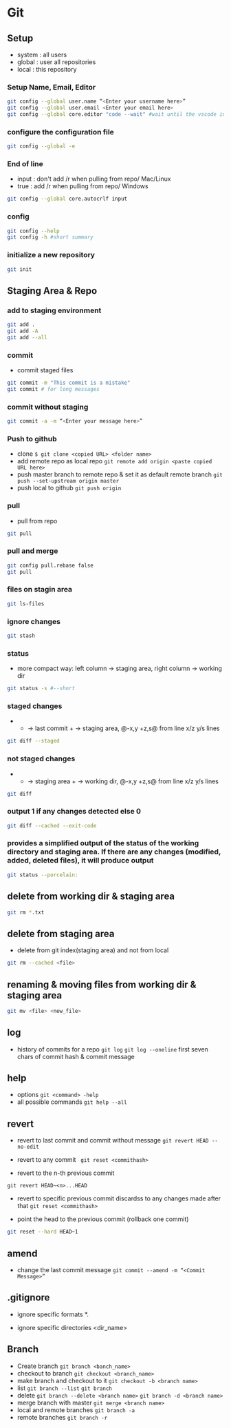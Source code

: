 # Git 
## Setup
- system : all users
- global : user all repositories
- local : this repository
### Setup Name, Email, Editor
```bash
git config --global user.name “<Enter your username here>” 
git config --global user.email <Enter your email here> 
git config --global core.editor "code --wait" #wait until the vscode instance is closed
```
### configure the configuration file
```bash
git config --global -e
```
### End of line
- input : don't add /r when pulling from repo/ Mac/Linux
- true : add /r when pulling from repo/ Windows
```bash
git config --global core.autocrlf input 
```
### config
```bash
git config --help
git config -h #short summary
```

### initialize a new repository
```bash
git init
```
## Staging Area & Repo

### add to staging environment
```bash 
git add .
git add -A
git add --all
```
### commit 
- commit staged files
```bash
git commit -m "This commit is a mistake"
git commit # for long messages 
```
### commit without staging
```bash
git commit -a -m “<Enter your message here>”
```

### Push to github
- clone 
` $ git clone <copied URL> <folder name> `
- add remote repo as local repo
` git remote add origin <paste copied URL here> `
- push master branch to remote repo & set it as default remote branch
` git push --set-upstream origin master `
- push local to github
` git push origin ` 

### pull 
- pull from repo
```bash
git pull
```
### pull and merge
```bash
git config pull.rebase false
git pull
```
### files on stagin area
```bash
git ls-files
```
### ignore changes
```bash
git stash
```

### status
- more compact way: left column -> staging area, right column -> working dir
```bash
git status -s #--short
```

### staged changes
- - -> last commit + -> staging area, @-x,y +z,s@ from line x/z y/s lines
```bash
git diff --staged
```

### not staged changes
- - -> staging area + -> working dir, @-x,y +z,s@ from line x/z y/s lines
```bash
git diff
```

### output 1 if any changes detected else 0
```bash
git diff --cached --exit-code
```

### provides a simplified output of the status of the working directory and staging area. If there are any changes (modified, added, deleted files), it will produce output
```bash
git status --porcelain: 
```

## delete from working dir & staging area
```bash
git rm *.txt
```

## delete from staging area
- delete <file> from git index(staging area) and not from local
```bash
git rm --cached <file>
```

## renaming & moving files from working dir & staging area
```bash
git mv <file> <new_file>
```
## log
- history of commits for a repo
` git log `
` git log --oneline ` first seven chars of commit hash  & commit message

## help
- options
` git <command> -help `
- all possible commands
` git help --all `
## revert
- revert to last commit and commit without message
` git revert HEAD --no-edit `

- revert to any commit 
` git reset <commithash>`

- revert to the n-th previous commit

`git revert HEAD~<n>...HEAD`
- revert to specific previous commit discardss to any changes made after that
` git reset <commithash> `

- point the head to the previous commit (rollback one commit)
```bash
git reset --hard HEAD~1
```

## amend
- change the last commit message
` git commit --amend -m “<Commit Message>” `



## .gitignore

- ignore specific formats
*.<fileformat>

- ignore specific directories
<dir_name>               

## Branch
- Create branch
` git branch <banch_name> `
- checkout to branch
` git checkout <branch_name> `
- make branch and checkout to it
` git checkout -b <branch name> `
- list
` git branch --list `
` git branch `
- delete
` git branch --delete <branch name> ` 
` git branch -d <branch name> ` 
- merge branch with master
` git merge <branch name> `
- local and remote branches
` git branch -a `
- remote branches
` git branch -r `